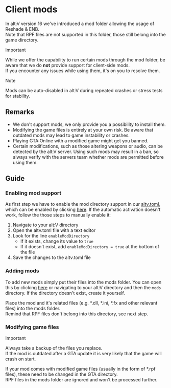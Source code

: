 # Client mods

In alt:V version 16 we've introduced a mod folder allowing the usage of Reshade & ENB.\
Note that RPF files are not supported in this folder, those still belong into the game directory.

> [!IMPORTANT]
> While we offer the capability to run certain mods through the mod folder, be aware that we do **not** provide support for client-side mods.\
> If you encounter any issues while using them, it's on you to resolve them.

> [!NOTE]
> Mods can be auto-disabled in alt:V during repeated crashes or stress tests for stability.

## Remarks

- We don't support mods, we only provide you a possibility to install them.
- Modifying the game files is entirely at your own risk. Be aware that outdated mods may lead to game instability or crashes.
- Playing GTA:Online with a modified game might get you banned.
- Certain modifications, such as those altering weapons or audio, can be detected by the alt:V server. Using such mods may result in a ban, so always verify with the servers team whether mods are permitted before using them.

## Guide

### Enabling mod support

As first step we have to enable the mod directory support in our [altv.toml](~/articles/configs/client.md), which can be enabled by clicking [here](altv://action/setcfg?enableModDirectory=true).
If the automatic activation doesn't work, follow the those steps to manually enable it:

1. Navigate to your alt:V directory
2. Open the altv.toml file with a text editor
3. Look for the line `enableModDirectory`
   * If it exists, change its value to `true`
   * If it doesn't exist, add `enableModDirectory = true` at the bottom of the file
4. Save the changes to the altv.toml file

### Adding mods

To add new mods simply put their files into the mods folder.
You can open this by clicking [here](altv://action/open?dir=mods) or navigating to your alt:V directory and then the `mods` directory.
If the directory doesn't exist, create it yourself.

Place the mod and it's related files (e.g. \*.dll, *\.ini, \*.fx and other relevant files) into the mods folder.\
Remind that RPF files don't belong into this directory, see next step.

### Modifying game files

> [!IMPORTANT]
> Always take a backup of the files you replace.\
> If the mod is outdated after a GTA update it is very likely that the game will crash on start.

If your mod comes with modified game files (usually in the form of *.rpf files), these need to be changed in the GTA directory.\
RPF files in the mods folder are ignored and won't be processed further.